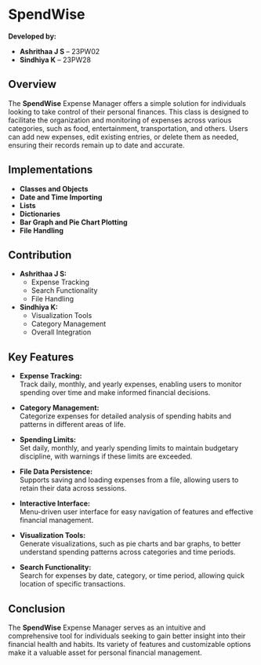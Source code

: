 # SpendWise

**Developed by:**
- **Ashrithaa J S** – 23PW02
- **Sindhiya K** – 23PW28

## Overview
The **SpendWise** Expense Manager offers a simple solution for individuals looking to take control of their personal finances. This class is designed to facilitate the organization and monitoring of expenses across various categories, such as food, entertainment, transportation, and others. Users can add new expenses, edit existing entries, or delete them as needed, ensuring their records remain up to date and accurate.

## Implementations
- **Classes and Objects**
- **Date and Time Importing**
- **Lists**
- **Dictionaries**
- **Bar Graph and Pie Chart Plotting**
- **File Handling**

## Contribution
- **Ashrithaa J S:**
  - Expense Tracking
  - Search Functionality
  - File Handling
- **Sindhiya K:**
  - Visualization Tools
  - Category Management
  - Overall Integration

## Key Features
- **Expense Tracking:**  
  Track daily, monthly, and yearly expenses, enabling users to monitor spending over time and make informed financial decisions.

- **Category Management:**  
  Categorize expenses for detailed analysis of spending habits and patterns in different areas of life.

- **Spending Limits:**  
  Set daily, monthly, and yearly spending limits to maintain budgetary discipline, with warnings if these limits are exceeded.

- **File Data Persistence:**  
  Supports saving and loading expenses from a file, allowing users to retain their data across sessions.

- **Interactive Interface:**  
  Menu-driven user interface for easy navigation of features and effective financial management.

- **Visualization Tools:**  
  Generate visualizations, such as pie charts and bar graphs, to better understand spending patterns across categories and time periods.

- **Search Functionality:**  
  Search for expenses by date, category, or time period, allowing quick location of specific transactions.

## Conclusion
The **SpendWise** Expense Manager serves as an intuitive and comprehensive tool for individuals seeking to gain better insight into their financial health and habits. Its variety of features and customizable options make it a valuable asset for personal financial management.
